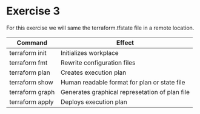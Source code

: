 # Exercise 3

For this exercise we will same the terraform.tfstate file in a remote location.


Command           |  Effect
------------------|--------------------------------------------------
terraform init    | Initializes workplace
terraform fmt     | Rewrite configuration files
terraform plan    | Creates execution plan
terraform show    | Human readable format for plan or state file
terraform graph   | Generates graphical represetation of plan file
terraform apply   | Deploys execution plan

